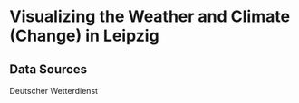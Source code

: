 # Visualizing the Weather and Climate (Change) in Leipzig

## Data Sources

Deutscher Wetterdienst

